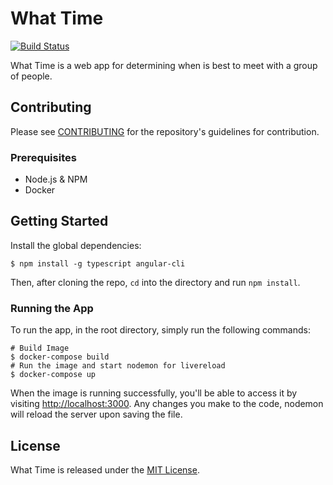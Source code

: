 # What Time

[![Build Status](https://travis-ci.org/jbw91/what-time.svg?branch=master)](https://travis-ci.org/jbw91/what-time)

What Time is a web app for determining when is best to meet with a group of people.

## Contributing

Please see [CONTRIBUTING](./CONTRIBUTING.md) for the repository's guidelines for contribution.

### Prerequisites

* Node.js & NPM
* Docker

## Getting Started

Install the global dependencies:

```shell
$ npm install -g typescript angular-cli
```

Then, after cloning the repo, `cd` into the directory and run `npm install`.

### Running the App

To run the app, in the root directory, simply run the following commands:

```shell
# Build Image
$ docker-compose build
# Run the image and start nodemon for livereload
$ docker-compose up
```

When the image is running successfully, you'll be able to access it by visiting [http://localhost:3000](http://localhost:3000/). Any changes you make to the code, nodemon will reload the server upon saving the file.

## License

What Time is released under the [MIT License](./LICENSE).
